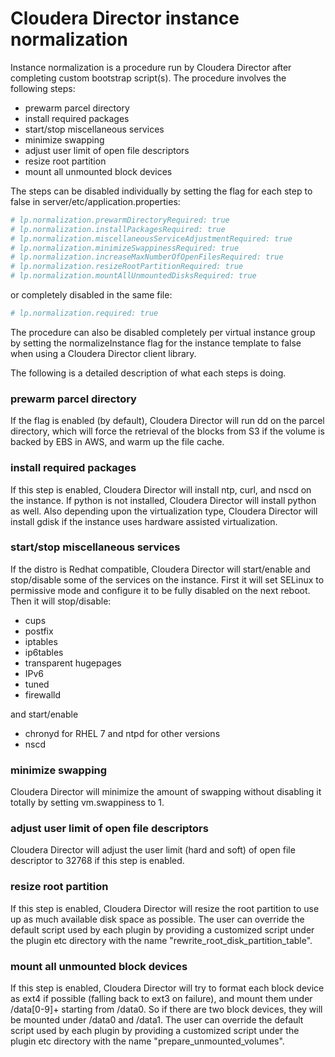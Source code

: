 # Cloudera Director instance normalization

Instance normalization is a procedure run by Cloudera Director after completing custom bootstrap script(s). The procedure involves the following steps:

 * prewarm parcel directory
 * install required packages
 * start/stop miscellaneous services
 * minimize swapping
 * adjust user limit of open file descriptors
 * resize root partition
 * mount all unmounted block devices

The steps can be disabled individually by setting the flag for each step to false in server/etc/application.properties:
```sh
# lp.normalization.prewarmDirectoryRequired: true
# lp.normalization.installPackagesRequired: true
# lp.normalization.miscellaneousServiceAdjustmentRequired: true
# lp.normalization.minimizeSwappinessRequired: true
# lp.normalization.increaseMaxNumberOfOpenFilesRequired: true
# lp.normalization.resizeRootPartitionRequired: true
# lp.normalization.mountAllUnmountedDisksRequired: true
```
or completely disabled in the same file:
```sh
# lp.normalization.required: true
```
The procedure can also be disabled completely per virtual instance group by setting the normalizeInstance flag for the instance template to false when using a Cloudera Director client library.

The following is a detailed description of what each steps is doing.

### prewarm parcel directory

If the flag is enabled (by default), Cloudera Director will run dd on the parcel directory, which will force the retrieval of the blocks from S3 if the volume is backed by EBS in AWS, and warm up the file cache.

### install required packages

If this step is enabled, Cloudera Director will install ntp, curl, and nscd on the instance. If python is not installed, Cloudera Director will install python as well. Also depending upon the virtualization type, Cloudera Director will install gdisk if the instance uses hardware assisted virtualization.

### start/stop miscellaneous services

If the distro is Redhat compatible, Cloudera Director will start/enable and stop/disable some of the services on the instance. First it will set SELinux to permissive mode and configure it to be fully disabled on the next reboot. Then it will stop/disable:
 - cups
 - postfix
 - iptables
 - ip6tables
 - transparent hugepages
 - IPv6
 - tuned
 - firewalld

 and start/enable
 - chronyd for RHEL 7 and ntpd for other versions
 - nscd

### minimize swapping
Cloudera Director will minimize the amount of swapping without disabling it totally by setting vm.swappiness to 1.

### adjust user limit of open file descriptors
Cloudera Director will adjust the user limit (hard and soft) of open file descriptor to 32768 if this step is enabled.

### resize root partition
If this step is enabled, Cloudera Director will resize the root partition to use up as much available disk space as possible. The user can override the default script used by each plugin by providing a customized script under the plugin etc directory with the name "rewrite_root_disk_partition_table".

### mount all unmounted block devices
If this step is enabled, Cloudera Director will try to format each block device as ext4 if possible (falling back to ext3 on failure), and mount them under /data[0-9]+ starting from /data0. So if there are two block devices, they will be mounted under /data0 and /data1. The user can override the default script used by each plugin by providing a customized script under the plugin etc directory with the name "prepare_unmounted_volumes".
